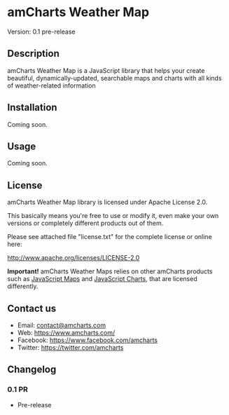 # amCharts Weather Map

Version: 0.1 pre-release


## Description

amCharts Weather Map is a JavaScript library that helps your create beautiful, dynamically-updated, searchable maps and charts with all kinds of weather-related information


## Installation

Coming soon.

## Usage

Coming soon.


## License

amCharts Weather Map library is licensed under Apache License 2.0.

This basically means you're free to use or modify it, even make your own
versions or completely different products out of them.

Please see attached file "license.txt" for the complete license or online here:

http://www.apache.org/licenses/LICENSE-2.0

**Important!** amCharts Weather Maps relies on other amCharts products such as [JavaScript Maps](https://www.amcharts.com/javascript-maps/) and [JavaScript Charts](https://www.amcharts.com/javascript-charts/), that are licensed differently.

## Contact us

* Email: contact@amcharts.com
* Web: https://www.amcharts.com/
* Facebook: https://www.facebook.com/amcharts
* Twitter: https://twitter.com/amcharts


## Changelog

### 0.1 PR
* Pre-release
